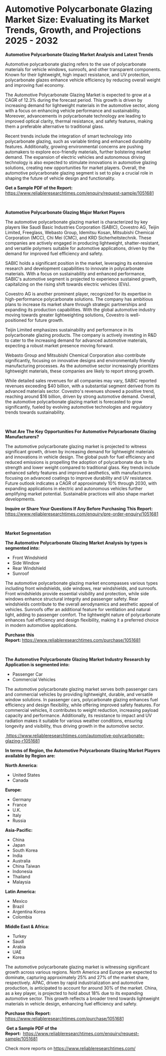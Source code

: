 <p><h1>Automotive Polycarbonate Glazing Market Size: Evaluating its Market Trends, Growth, and Projections 2025 - 2032</h1></p><p><strong>Automotive Polycarbonate Glazing Market Analysis and Latest Trends</strong></p>
<p><p>Automotive polycarbonate glazing refers to the use of polycarbonate materials for vehicle windows, sunroofs, and other transparent components. Known for their lightweight, high impact resistance, and UV protection, polycarbonate glazes enhance vehicle efficiency by reducing overall weight and improving fuel economy. </p><p>The Automotive Polycarbonate Glazing Market is expected to grow at a CAGR of 12.3% during the forecast period. This growth is driven by increasing demand for lightweight materials in the automotive sector, along with a focus on enhancing vehicle performance and sustainability. Moreover, advancements in polycarbonate technology are leading to improved optical clarity, thermal resistance, and safety features, making them a preferable alternative to traditional glass.</p><p>Recent trends include the integration of smart technology into polycarbonate glazing, such as variable tinting and enhanced durability features. Additionally, growing environmental concerns are pushing automakers to explore eco-friendly materials, further bolstering market demand. The expansion of electric vehicles and autonomous driving technology is also expected to stimulate innovations in automotive glazing solutions, creating new opportunities for market players. Overall, the automotive polycarbonate glazing segment is set to play a crucial role in shaping the future of vehicle design and functionality.</p></p>
<p><strong>Get a Sample PDF of the Report:&nbsp;</strong> <a href="https://www.reliableresearchtimes.com/enquiry/request-sample/1051681?utm_campaign=2624&utm_medium=2&utm_source=Github&utm_content=ia&utm_term=06032025&utm_id=automotive-polycarbonate-glazing">https://www.reliableresearchtimes.com/enquiry/request-sample/1051681</a></p>
<p>&nbsp;</p>
<p><strong>Automotive Polycarbonate Glazing Major Market Players</strong></p>
<p><p>The automotive polycarbonate glazing market is characterized by key players like Saudi Basic Industries Corporation (SABIC), Covestro AG, Teijin Limited, Freeglass, Webasto Group, Idemitsu Kosan, Mitsubishi Chemical Corporation (MCC), Chi Mei (CMC), and KRD Sicherheitstechnik. These companies are actively engaged in producing lightweight, shatter-resistant, and versatile polymers suitable for automotive applications, driven by the demand for improved fuel efficiency and safety.</p><p>SABIC holds a significant position in the market, leveraging its extensive research and development capabilities to innovate in polycarbonate materials. With a focus on sustainability and enhanced performance, SABIC's automotive segment is projected to experience sustained growth, capitalizing on the rising shift towards electric vehicles (EVs).</p><p>Covestro AG is another prominent player, recognized for its expertise in high-performance polycarbonate solutions. The company has ambitious plans to increase its market share through strategic partnerships and expanding its production capabilities. With the global automotive industry moving towards greater lightweighting solutions, Covestro is well-positioned for future growth.</p><p>Teijin Limited emphasizes sustainability and performance in its polycarbonate glazing products. The company is actively investing in R&D to cater to the increasing demand for advanced automotive materials, expecting a robust market presence moving forward.</p><p>Webasto Group and Mitsubishi Chemical Corporation also contribute significantly, focusing on innovative designs and environmentally friendly manufacturing processes. As the automotive sector increasingly prioritizes lightweight materials, these companies are likely to report strong growth.</p><p>While detailed sales revenues for all companies may vary, SABIC reported revenues exceeding $40 billion, with a substantial segment derived from its advanced materials sector. Covestro's revenues showed a positive trend, reaching around $16 billion, driven by strong automotive demand. Overall, the automotive polycarbonate glazing market is forecasted to grow significantly, fueled by evolving automotive technologies and regulatory trends towards sustainability.</p></p>
<p>&nbsp;</p>
<p><strong>What Are The Key Opportunities For Automotive Polycarbonate Glazing Manufacturers?</strong></p>
<p><p>The automotive polycarbonate glazing market is projected to witness significant growth, driven by increasing demand for lightweight materials and innovations in vehicle design. The global push for fuel efficiency and reduced emissions is propelling the adoption of polycarbonate due to its strength and lower weight compared to traditional glass. Key trends include enhanced safety features and improved aesthetics, with manufacturers focusing on advanced coatings to improve durability and UV resistance. Future outlook indicates a CAGR of approximately 10% through 2030, with expanding applications in electric and autonomous vehicles further amplifying market potential. Sustainable practices will also shape market developments.</p></p>
<p><strong>Inquire or Share Your Questions If Any Before Purchasing This Report:</strong> <a href="https://www.reliableresearchtimes.com/enquiry/pre-order-enquiry/1051681?utm_campaign=2624&utm_medium=2&utm_source=Github&utm_content=ia&utm_term=06032025&utm_id=automotive-polycarbonate-glazing">https://www.reliableresearchtimes.com/enquiry/pre-order-enquiry/1051681</a></p>
<p>&nbsp;</p>
<p><strong>Market Segmentation</strong></p>
<p><strong>The Automotive Polycarbonate Glazing Market Analysis by types is segmented into:</strong></p>
<p><ul><li>Front Windshield</li><li>Side Window</li><li>Rear Windshield</li><li>Sunroof</li></ul></p>
<p><p>The automotive polycarbonate glazing market encompasses various types including front windshields, side windows, rear windshields, and sunroofs. Front windshields provide essential visibility and protection, while side windows enhance structural integrity and passenger safety. Rear windshields contribute to the overall aerodynamics and aesthetic appeal of vehicles. Sunroofs offer an additional feature for ventilation and natural light, adding to passenger comfort. The lightweight nature of polycarbonate enhances fuel efficiency and design flexibility, making it a preferred choice in modern automotive applications.</p></p>
<p><strong>Purchase this Report:&nbsp;</strong><a href="https://www.reliableresearchtimes.com/purchase/1051681?utm_campaign=2624&utm_medium=2&utm_source=Github&utm_content=ia&utm_term=06032025&utm_id=automotive-polycarbonate-glazing">https://www.reliableresearchtimes.com/purchase/1051681</a></p>
<p>&nbsp;</p>
<p><strong>The Automotive Polycarbonate Glazing Market Industry Research by Application is segmented into:</strong></p>
<p><ul><li>Passenger Car</li><li>Commercial Vehicles</li></ul></p>
<p><p>The automotive polycarbonate glazing market serves both passenger cars and commercial vehicles by providing lightweight, durable, and versatile window solutions. In passenger cars, polycarbonate glazing enhances fuel efficiency and design flexibility, while offering improved safety features. For commercial vehicles, it contributes to weight reduction, increasing payload capacity and performance. Additionally, its resistance to impact and UV radiation makes it suitable for various weather conditions, ensuring longevity and visibility, thus driving growth in the automotive sector.</p></p>
<p><a href="https://www.reliableresearchtimes.com/automotive-polycarbonate-glazing-r1051681?utm_campaign=2624&utm_medium=2&utm_source=Github&utm_content=ia&utm_term=06032025&utm_id=automotive-polycarbonate-glazing">&nbsp;https://www.reliableresearchtimes.com/automotive-polycarbonate-glazing-r1051681</a></p>
<p><strong>In terms of Region, the Automotive Polycarbonate Glazing Market Players available by Region are:</strong></p>
<p>
    <p> <strong> North America: </strong>
        <ul>
            <li>United States</li>
            <li>Canada</li>
        </ul>
        </p> 
    <p> <strong> Europe: </strong>
        <ul>
            <li>Germany</li>
            <li>France</li>
            <li>U.K.</li>
            <li>Italy</li>
            <li>Russia</li>
        </ul>
        </p> 
    <p> <strong> Asia-Pacific: </strong>
        <ul>
            <li>China</li>
            <li>Japan</li>
            <li>South Korea</li>
            <li>India</li>
            <li>Australia</li>
            <li>China Taiwan</li>
            <li>Indonesia</li>
            <li>Thailand</li>
            <li>Malaysia</li>
        </ul>
        </p> 
    <p> <strong> Latin America: </strong>
        <ul>
            <li>Mexico</li>
            <li>Brazil</li>
            <li>Argentina Korea</li>
            <li>Colombia</li>
        </ul>
        </p> 
    <p> <strong> Middle East & Africa: </strong>
        <ul>
            <li>Turkey</li>
            <li>Saudi</li>
            <li>Arabia</li>
            <li>UAE</li>
            <li>Korea</li>
        </ul>
    </p>
    </p>
<p><p>The automotive polycarbonate glazing market is witnessing significant growth across various regions. North America and Europe are expected to dominate, capturing approximately 25% and 27% of the market share, respectively. APAC, driven by rapid industrialization and automotive production, is anticipated to account for around 30% of the market. China, as a key player, is projected to hold about 18% due to its expanding automotive sector. This growth reflects a broader trend towards lightweight materials in vehicle design, enhancing fuel efficiency and safety.</p></p>
<p><strong>Purchase this Report: </strong><a href="https://www.reliableresearchtimes.com/purchase/1051681?utm_campaign=2624&utm_medium=2&utm_source=Github&utm_content=ia&utm_term=06032025&utm_id=automotive-polycarbonate-glazing">https://www.reliableresearchtimes.com/purchase/1051681</a></p>
<p>&nbsp;<strong>Get a Sample PDF of the Report:&nbsp;&nbsp;</strong><a href="https://www.reliableresearchtimes.com/enquiry/request-sample/1051681?utm_campaign=2624&utm_medium=2&utm_source=Github&utm_content=ia&utm_term=06032025&utm_id=automotive-polycarbonate-glazing">https://www.reliableresearchtimes.com/enquiry/request-sample/1051681</a></p>
<p><strong></strong></p>
<p>Check more reports on <a href="https://www.reliableresearchtimes.com/?utm_campaign=2624&utm_medium=2&utm_source=Github&utm_content=ia&utm_term=06032025&utm_id=automotive-polycarbonate-glazing">https://www.reliableresearchtimes.com/</a></p>